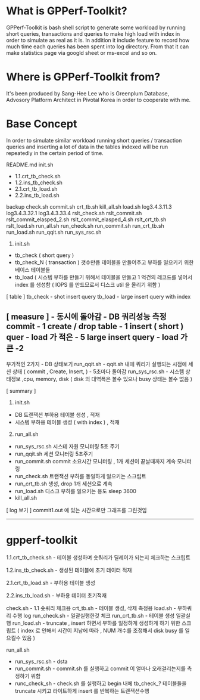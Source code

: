 # What is GPPerf-Toolkit?
GPPerf-Toolkit is bash shell script to generate some workload by running short queries, transactions and queries to make high load with index in order to simulate as real as it is.
In addition it include feature to record how much time each queries has been spent into log directory. From that it can make statistics page via googld sheet or ms-excel and so on.

# Where is GPPerf-Toolkit from?
It's been produced by Sang-Hee Lee who is Greenplum Database, Advosory Platform Architect in Pivotal Korea in order to cooperate with me.

# Base Concept
In order to simulate similar workload running short queries / transaction queries and inserting a lot of data in the tables indexed will be run repeatedly in the certain period of time.

README.md
init.sh
- 1.1.crt_tb_check.sh
- 1.2.ins_tb_check.sh
- 2.1.crt_tb_load.sh
- 2.2.ins_tb_load.sh

backup
check.sh
commit.sh
crt_tb.sh
kill_all.sh
load.sh
log3.4.3.11.3
log3.4.3.32.1
log3.4.3.33.4
rslt_check.sh
rslt_commit.sh
rslt_commit_elasped_2.sh
rslt_commit_elasped_4.sh
rslt_crt_tb.sh
rslt_load.sh
run_all.sh
run_check.sh
run_commit.sh
run_crt_tb.sh
run_load.sh
run_qqit.sh
run_sys_rsc.sh

1. init.sh
- tb_check ( short query )
- tb_check_N ( transaction ) 갯수만큼 테이블을 만들어주고 부하를 일으키키 위한 베이스 테이블들
- tb_load ( 시스템 부하를 만들기 위해서 테이블을 만들고 1 억건의 레코드를 넣어서 index 를 생성함 ( IOPS 를 만드므로서 디스크 util 을 올리기 위함 )


[ table ]
tb_check - shot insert query
tb_load - large insert query with index 

[ measure ] - 동시에 돌아감 - DB 쿼리성능 측정
commit   - 1 
create / drop table - 1
insert ( short ) quer - load 가 적은 - 5
large insert query - load 가큰 -2
---
부가적인 2가지 - DB 상태보기
run_qqit.sh - qqit.sh 내에 쿼리가 실행되는 시점에 세션 상태 ( commit , Create, Insert, ) - 5초마다 돌아감
run_sys_rsc.sh - 시스템 상태정보 ,cpu, memory, disk ( disk 의 대역폭은 볼수 있으나 busy 상태는 볼수 없음 )

[ summary ]
1. init.sh
- DB 트랜잭션 부하용 테이블 생성 , 적재
- 시스템 부하용 테이블 생성 ( with index ) , 적재

2. run_all.sh
- run_sys_rsc.sh
시스테 자원 모니터링 5초 주기
- run_qqit.sh
세션 모니터링 5초주기
- run_commit.sh
commit 소요시간 모니터링 , 1개 세션이 끝날때까지 계속 모니터링
- run_check.sh
트랜잭션 부하를 동일하게 일으키는 스크립트
- run_crt_tb.sh
생성, drop 1개 세션으로 계속
- run_load.sh
디스크 부하를 일으키는 용도
sleep 3600
- kill_all.sh

[ log 보기 ]
commit1.out 에 있는 시간으로만 그래프를 그린것임



----------------------------------------------------------------------------------------------------------------------------------


# gpperf-toolkit
1.1.crt_tb_check.sh - 테이블 생성하며 숏쿼리가 딜레이가 되는지 체크하는 스크립트



1.2.ins_tb_check.sh - 생성된 테이블에 초기 데이터 적재



2.1.crt_tb_load.sh - 부하용 테이블 생성


2.2.ins_tb_load.sh - 부하용 데이터 초기적재



check.sh - 1.1 숏쿼리 체크용
crt_tb.sh - 테이블 생성, 삭제 측정용
load.sh - 부하쿼리 수행
log
run_check.sh - 일괄실행한것 체크
run_crt_tb.sh - 테이블 생성 일괄실행
run_load.sh - truncate , insert 하면서 부하를 일정하게 생성하게 하기 위한 스크립트 ( index 로 인해서 시간이 지남에 따라 , NUM 개수를 조정해서 disk busy 를 일으킬수 있음 )

run_all.sh
- run_sys_rsc.sh - dsta
- run_commit.sh - commit.sh 를 실행하고 commit 이 얼마나 오래걸리는지를 측정하기 위함
- runc_check_sh - check.sh 를 실행하고 begin 내에 tb_check_? 테이블들을 truncate 시키고 라이트하게 insert 를 반복하는 트랜잭션수행




